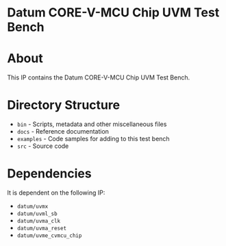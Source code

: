 # Datum CORE-V-MCU Chip UVM Test Bench


# About
This IP contains the Datum CORE-V-MCU Chip UVM Test Bench.

# Directory Structure
* `bin` - Scripts, metadata and other miscellaneous files
* `docs` - Reference documentation
* `examples` - Code samples for adding to this test bench
* `src` - Source code


# Dependencies
It is dependent on the following IP:

* `datum/uvmx`
* `datum/uvml_sb`
* `datum/uvma_clk`
* `datum/uvma_reset`
* `datum/uvme_cvmcu_chip`